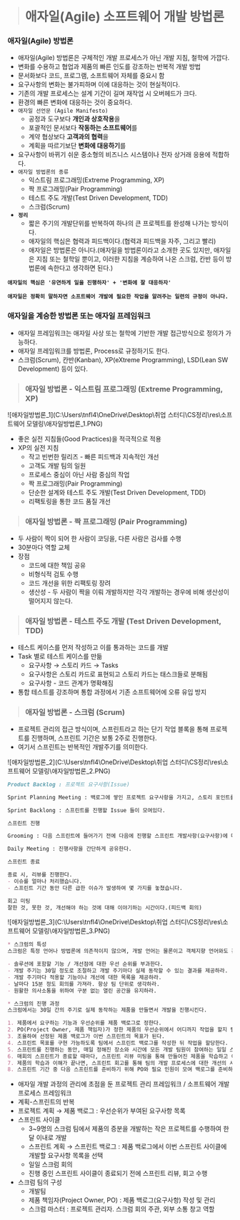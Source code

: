 > # 애자일(Agile) 소프트웨어 개발 방법론



### 애자일(Agile) 방법론

- 애자일(Agile) 방법론은 구체적인 개발 프로세스가 아닌 개발 지침, 철학에 가깝다.
- 변화를 수용하고 협업과 제품의 빠른 인도를 강조하는 반복적 개발 방법
- 문서화보다 코드, 프로그램, 소프트웨어 자체를 중요시 함
- 요구사항의 변화는 불가피하며 이에 대응하는 것이 현실적이다.
- 기존의 개발 프로세스는 설계 기간이 길며 재작업 시 오버헤드가 크다.
- 환경의 빠른 변화에 대응하는 것이 중요하다.
- `애자일 선언문 (Agile Manifesto)`
  - 공정과 도구보다 **개인과 상호작용**을
  - 포괄적인 문서보다 **작동하는 소프트웨어**를
  - 계약 협상보다 **고객과의 협력**을
  - 계획을 따르기보단 **변화에 대응하기**를
- 요구사항이 바뀌기 쉬운 중소형의 비즈니스 시스템이나 전자 상거래 응용에 적합하다.
- `애자일 방법론의 종류`
  - 익스트림 프로그래밍(Extreme Programming, XP)
  - 짝 프로그래밍(Pair Programming)
  - 테스트 주도 개발(Test Driven Development, TDD)
  - 스크럼(Scrum)
- **`정리`**
  - 짧은 주기의 개발단위를 반복하여 하나의 큰 프로젝트를 완성해 나가는 방식이다.
  - 애자일의 핵심은 협력과 피드백이다.(협력과 피드백을 자주, 그리고 빨리)
  - 애자일은 방법론은 아니다.(애자일을 방법론이라고 소개한 곳도 있지만, 애자일은 지침 또는 철학일 뿐이고, 이러한 지침을 계승하여 나온 스크럼, 칸반 등이 방법론에 속한다고 생각하면 된다.)



**`애자일의 핵심은 '유연하게 일을 진행하자' + '변화에 잘 대응하자'`**

**`애자일은 정확히 말하자면 소프트웨어 개발에 필요한 작업을 알려주는 일련의 규정이 아니다.`**



### 애자일을 계승한 방법론 또는 애자일 프레임워크

- 애자일 프레임워크는 애자일 사상 또는 철학에 기반한 개발 접근방식으로 정의가 가능하다.
- 애자일 프레임워크를 방법론, Process로 규정하기도 한다.
- 스크럼(Scrum), 칸반(Kanban), XP(eXtreme Programming), LSD(Lean SW Development) 등이 있다.



> ### 애자일 방법론 - 익스트림 프로그래밍 (Extreme Programming, XP)

![애자일방법론_1](C:\Users\tnfl4\OneDrive\Desktop\취업 스터디\CS정리\res\소프트웨어 모델링\애자일방법론_1.PNG)

- 좋은 실전 지침들(Good Practices)을 적극적으로 적용
- XP의 실전 지침
  - 작고 빈번한 릴리즈 - 빠른 피드백과 지속적인 개선
  - 고객도 개발 팀의 일원
  - 프로세스 중심이 아닌 사람 중심의 작업
  - 짝 프로그래밍(Pair Programming)
  - 단순한 설계와 테스트 주도 개발(Test Driven Development, TDD)
  - 리팩토링을 통한 코드 품질 개선



> ### 애자일 방법론 - 짝 프로그래밍 (Pair Programming)

- 두 사람이 짝이 되어 한 사람이 코딩을, 다른 사람은 검사를 수행
- 30분마다 역할 교체
- 장점
  - 코드에 대한 책임 공유
  - 비형식적 검토 수행
  - 코드 개선을 위한 리팩토링 장려
  - 생산성 - 두 사람이 짝을 이뤄 개발하지만 각각 개발하는 경우에 비해 생산성이 떨어지지 않는다.



> ### 애자일 방법론 - 테스트 주도 개발 (Test Driven Development, TDD)

- 테스트 케이스를 먼저 작성하고 이를 통과하는 코드를 개발
- Task 별로 테스트 케이스를 만듦
  - 요구사항 → 스토리 카드 → Tasks
  - 요구사항은 스토리 카드로 표현되고 스토리 카드는 태스크들로 분해됨
  - 요구사항 - 코드 관계가 명확해짐
- 통합 테스트를 강조하며 통합 과정에서 기존 소프트웨어에 오류 유입 방지



> ### 애자일 방법론 - 스크럼 (Scrum)

- 프로젝트 관리의 접근 방식이며, 스프린트라고 하는 단기 작업 블록을 통해 프로젝트를 진행하며, 스프린트 기간은 보통 2주로 진행한다.
- 여기서 스프린트는 반복적인 개발주기를 의미한다.

![애자일방법론_2](C:\Users\tnfl4\OneDrive\Desktop\취업 스터디\CS정리\res\소프트웨어 모델링\애자일방법론_2.PNG)

```markdown
Product Backlog : 프로젝트 요구사항(Issue)

Sprint Planning Meeting : 백로그에 쌓인 프로젝트 요구사항을 가지고, 스토리 포인트를 예측한다. (각 요구사항의 일정이 어느 정도 소진이 될지 예측한다.)

Sprint Backlong : 스프린트를 진행할 Issue 들이 모여있다.

스프린트 진행

Grooming : 다음 스프린트에 들어가기 전에 다음에 진행할 스프린트 개발사항(요구사항)에 대해서 리뷰한다.

Daily Meeting : 진행사항을 간단하게 공유한다.

스프린트 종료

종료 시, 리뷰를 진행한다.
- 이슈를 얼마나 처리했습니다.
- 스프린트 기간 동안 다른 급한 이슈가 발생하여 몇 가지를 놓쳤습니다.

회고 미팅
잘한 것, 못한 것, 개선해야 하는 것에 대해 이야기하는 시간이다.(피드백 회의)
```



![애자일방법론_3](C:\Users\tnfl4\OneDrive\Desktop\취업 스터디\CS정리\res\소프트웨어 모델링\애자일방법론_3.PNG)

```markdown
* 스크럼의 특성
스크럼은 특정 언어나 방법론에 의존적이지 않으며, 개발 언어는 물론이고 객체지향 언어와도 관련이 없는 넓은 응용 범위의 개발 기법이다. 스크럼은 애자일 소프트웨어 개발 과정의 하나로 다음과 같은 특성을 가지고 있다.

- 솔루션에 포함할 기능 / 개선점에 대한 우선 순위를 부과한다.
- 개발 주기는 30일 정도로 조절하고 개발 주기마다 실제 동작할 수 있는 결과를 제공하라.
- 개발 주기마다 적용할 기능이나 개선에 대한 목록을 제공하라.
- 날마다 15분 정도 회의를 가져라. 항상 팀 단위로 생각하라.
- 원활한 의사소통을 위하여 구분 없는 열린 공간을 유지하라.

* 스크럼의 진행 과정
스크럼에서는 30일 간의 주기로 실제 동작하는 제품을 만들면서 개발을 진행시킨다.

1. 제품에서 요구하는 기능과 우선순위를 제품 백로그로 정한다.
2. PO(Project Owner, 제품 책임자)가 정한 제품의 우선순위에서 어디까지 작업을 할지 팀과 조율한다.
3. 조율하여 선정된 제품 백로그가 이번 스프린트의 목표가 된다.
4. 스프린트 목표를 구현 가능하도록 팀에서 스프린트 백로그를 작성한 뒤 작업을 할당한다.
5. 스프린트를 진행하는 동안, 매일 정해진 장소와 시간에 모든 개발 팀원이 참여하는 일일 스크럼 회의를 가진다.
6. 매회의 스프린트가 종료할 때마다, 스프린트 리뷰 미팅을 통해 만들어진 제품을 학습하고 이해한다.
7. 제품의 학습과 이해가 끝나면, 스프린트 회고를 통해 팀의 개발 프로세스에 대한 개선의 시간을 갖는다.
8. 스프린트 기간 중 다음 스프린트를 준비하기 위해 PO와 필요 인원이 모여 백로그를 준비하는 시간을 갖는다.
```

- 애자일 개발 과정의 관리에 초점을 둔 프로젝트 관리 프레임워크 / 소프트웨어 개발 프로세스 프레임워크
- 계획-스프린트의 반복
- 프로젝트 계획 → 제품 백로그 : 우선순위가 부여된 요구사항 목록
- 스프린트 사이클
  - 3~9명의 스크럼 팀에서 제품의 증분을 개발하는 작은 프로젝트를 수행하여 한 달 이내로 개발
  - 스프린트 계획 → 스프린트 백로그 : 제품 백로그에서 이번 스프린트 사이클에 개발할 요구사항 목록을 선택
  - 일일 스크럼 회의
  - 진행 중인 스프린트 사이클이 종료되기 전에 스프린트 리뷰, 회고 수행
- 스크럼 팀의 구성
  - 개발팀
  - 제품 책임자(Project Owner, PO) : 제품 백로그(요구사항) 작성 및 관리
  - 스크럼 마스터 : 프로젝트 관리자. 스크럼 회의 주관, 외부 소통 창고 역할





